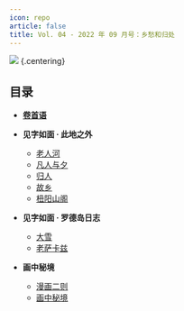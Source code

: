 ```yaml
---
icon: repo
article: false
title: Vol. 04 - 2022 年 09 月号：乡愁和归处
---
```


![](./res/cover.webp) {.centering}

## 目录

- [**卷首语**](intro.html)
- **见字如面 · 此地之外**
  - [老人河](article1.html)
  - [凡人与夕](article2.html)
  - [归人](article5.html)
  - [故乡](article6.html)
  - [杻阳山阁](article7.html)
- **见字如面 · 罗德岛日志**
  - [大雪](article3.html)
  - [老萨卡兹](article4.html)

- **画中秘境**
  - [漫画二则](comic1.html)
  - [画中秘境](paintings.html)

<ArticleAd />